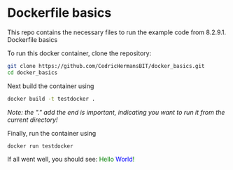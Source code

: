 # Dockerfile basics

This repo contains the necessary files to run the example code from 8.2.9.1. Dockerfile basics

To run this docker container, clone the repository:

```bash
git clone https://github.com/CedricHermansBIT/docker_basics.git
cd docker_basics
```

Next build the container using

```bash
docker build -t testdocker .
```
*Note: the "." add the end is important, indicating you want to run it from the current directory!*

Finally, run the container using

```bash
docker run testdocker
```

If all went well, you should see:
<span style="color:green">Hello</span> <span style="color:blue">World</span><span style="color:green">!</span>
